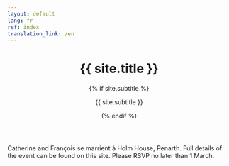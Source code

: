 ```yaml
---
layout: default
lang: fr
ref: index
translation_link: /en
---
```


<div class="home">

<div class="site-header-container {% if site.cover %}has-cover{% endif %}" {% if site.cover %}style="background-image: url({{ site.cover | prepend: site.baseurl }});"{% endif %}>
  <div class="scrim {% if site.cover %}has-cover{% endif %}">
    <header class="site-header">
      <h1 class="title">{{ site.title }}</h1>
      {% if site.subtitle %}<p class="subtitle">{{ site.subtitle }}</p>{% endif %}
    </header>
  </div>
</div>

<body>
  <div class="page-content">
    <p>
      Catherine and François se marrient à Holm House, Penarth.
      Full details of the event can be found on this site.
      Please RSVP no later than 1 March.
    </p>
  </div>
</body>

</div>